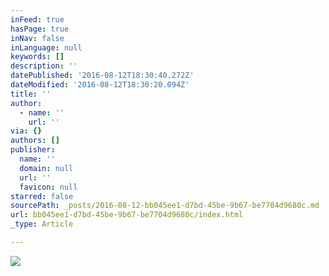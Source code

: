 ```yaml
---
inFeed: true
hasPage: true
inNav: false
inLanguage: null
keywords: []
description: ''
datePublished: '2016-08-12T18:30:40.272Z'
dateModified: '2016-08-12T18:30:20.094Z'
title: ''
author:
  - name: ''
    url: ''
via: {}
authors: []
publisher:
  name: ''
  domain: null
  url: ''
  favicon: null
starred: false
sourcePath: _posts/2016-08-12-bb045ee1-d7bd-45be-9b67-be7704d9680c.md
url: bb045ee1-d7bd-45be-9b67-be7704d9680c/index.html
_type: Article

---
```

![](https://the-grid-user-content.s3-us-west-2.amazonaws.com/9c23977b-33a1-44a5-b18d-a0e860e5a780.jpg)